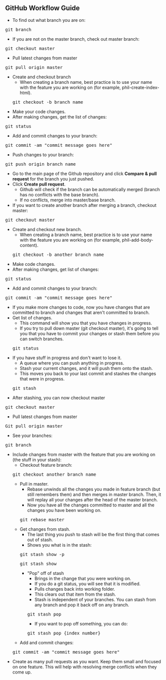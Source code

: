 ## GitHub Workflow Guide

* To find out what branch you are on:
<pre>git branch</pre>
* If you are not on the master branch, check out master branch:
<pre>git checkout master</pre>
* Pull latest changes from master
<pre>git pull origin master</pre>
* Create and checkout branch
    * When creating a branch name, best practice is to use your name with the feature you are working on (for example, phil-create-index-html).
    <pre>git checkout -b branch_name</pre>
* Make your code changes.
* After making changes, get the list of changes:
<pre>git status</pre>
* Add and commit changes to your branch:
<pre>git commit -am "commit message goes here"</pre>
* Push changes to your branch:
<pre>git push origin branch_name</pre>
* Go to the main page of the Github repository and click <b>Compare & pull request</b> for the branch you just pushed.
* Click <b>Create pull request</b>.
    * Github will check if the branch can be automatically merged (branch has no conflicts with the base branch).
    * If no conflicts, merge into master/base branch.
* If you want to create another branch after merging a branch, checkout master:
<pre>git checkout master</pre>
* Create and checkout new branch.
    * When creating a branch name, best practice is to use your name with the feature you are working on (for example, phil-add-body-content).
    <pre>git checkout -b another_branch_name</pre>
* Make code changes.
* After making changes, get list of changes:
<pre>git status</pre>
* Add and commit changes to your branch:
<pre>git commit -am "commit message goes here"</pre>
* If you make more changes to code, now you have changes that are committed to branch and changes that aren't committed to branch.
* Get list of changes.
    * This command will show you that you have changes in progress.
    * If you try to pull down master (git checkout master), it's going to tell you that you have to commit your changes or stash them before you can switch branches.
    <pre>git status</pre>
* If you have stuff in progress and don't want to lose it.
    * A queue where you can push anything in progress.
    * Stash your current changes, and it will push them onto the stash.
    * This moves you back to your last commit and stashes the changes that were in progress.
    <pre>git stash</pre>
* After stashing, you can now checkout master
<pre>git checkout master</pre>
* Pull latest changes from master
<pre>Git pull origin master</pre>
* See your branches:
<pre>git branch</pre>
* Include changes from master with the feature that you are working on (the stuff in your stash):
    * Checkout feature branch:
    <pre>git checkout another_branch_name</pre>
    * Pull in master.
        * Rebase unwinds all the changes you made in feature branch (but still remembers them) and then merges in master branch. Then, it will replay all your changes after the head of the master branch.
        * Now you have all the changes committed to master and all the changes you have been working on.
        <pre>git rebase master</pre>
    * Get changes from stash.
        * The last thing you push to stash will be the first thing that comes out of stash.
        * Shows you what is in the stash:
        <pre>git stash show -p</pre>
        <pre>git stash show</pre>
        * "Pop" off of stash
            * Brings in the change that you were working on.
            * If you do a git status, you will see that it is modified.
            * Pulls changes back into working folder.
            * This clears out that item from the stash.
            * Stash is independent of your branches. You can stash from any branch and pop it back off on any branch.
            <pre>git stash pop</pre>
            * If you want to pop off something, you can do:
            <pre>git stash pop {index_number}</pre>
    * Add and commit changes:
    <pre>git commit -am "commit message goes here"</pre>
 * Create as many pull requests as you want. Keep them small and focused on one feature. This will help with resolving merge conflicts when they come up.

